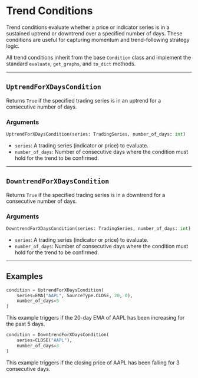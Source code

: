 
# Trend Conditions

Trend conditions evaluate whether a price or indicator series is in a sustained uptrend or downtrend over a specified number of days. These conditions are useful for capturing momentum and trend-following strategy logic.

All trend conditions inherit from the base `Condition` class and implement the standard `evaluate`, `get_graphs`, and `to_dict` methods.

---

## `UptrendForXDaysCondition`

Returns `True` if the specified trading series is in an uptrend for a consecutive number of days.

### **Arguments**
```python
UptrendForXDaysCondition(series: TradingSeries, number_of_days: int)
```

- `series`: A trading series (indicator or price) to evaluate.
- `number_of_days`: Number of consecutive days where the condition must hold for the trend to be confirmed.

---

## `DowntrendForXDaysCondition`

Returns `True` if the specified trading series is in a downtrend for a consecutive number of days.

### **Arguments**
```python
DowntrendForXDaysCondition(series: TradingSeries, number_of_days: int)
```

- `series`: A trading series (indicator or price) to evaluate.
- `number_of_days`: Number of consecutive days where the condition must hold for the trend to be confirmed.

---

## Examples

```python
condition = UptrendForXDaysCondition(
    series=EMA("AAPL", SourceType.CLOSE, 20, 0),
    number_of_days=5
)
```

This example triggers if the 20-day EMA of AAPL has been increasing for the past 5 days.

```python
condition = DowntrendForXDaysCondition(
    series=CLOSE("AAPL"),
    number_of_days=3
)
```

This example triggers if the closing price of AAPL has been falling for 3 consecutive days.
